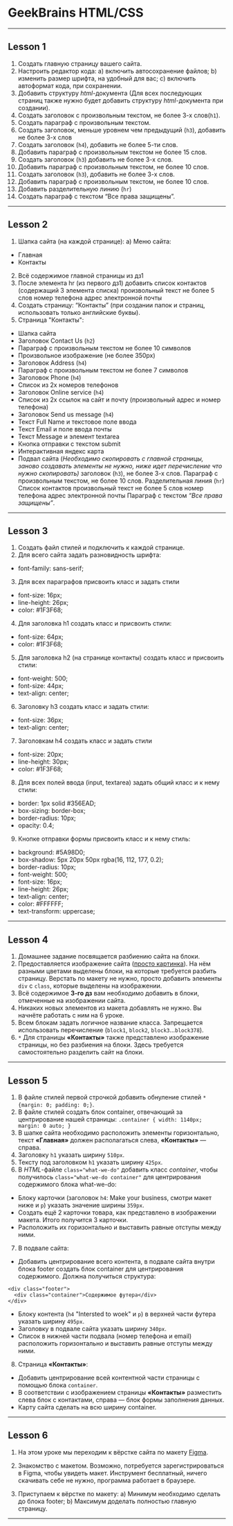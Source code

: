 # GeekBrains HTML/CSS
---
## Lesson 1
1. Создать главную страницу вашего сайта.
2. Настроить редактор кода:
a) включить автосохранение файлов;
b) изменить размер шрифта, на удобный для вас;
c) включить автоформат кода, при сохранении.
3. Добавить структуру *html*-документа (Для всех последующих страниц также нужно будет добавить структуру *html*-документа при создании).
4. Создать заголовок с произвольным текстом, не более 3-х слов(`h1`).
5. Создать параграф с произвольным текстом.
6. Создать заголовок, меньше уровнем чем предыдущий (`h3`), добавить не более 3-х слов
7. Создать заголовок (`h4`), добавить не более 5-ти слов.
8. Добавить параграф с произвольным текстом не более 15 слов.
9. Создать заголовок (`h3`) добавить не более 3-х слов.
10. Добавить параграф с произвольным текстом, не более 10 слов.
11. Создать заголовок (`h3`), добавить не более 3-х слов.
12. Добавить параграф с произвольным текстом, не более 10 слов.
13. Добавить разделительную линию (`hr`)
14. Создать параграф с текстом “Все права защищены”.
***
## Lesson 2
1. Шапка сайта (на каждой странице):
a) Меню сайта:
* Главная
* Контакты

2. Всё содержимое главной страницы из дз1
3. После элемента hr (из первого дз1) добавить список контактов (содержащий 3 элемента списка)
произвольный текст не более 5 слов
номер телефона
адрес электронной почты
4. Создать страницу: “Контакты” (при создании папок и страниц, использовать только английские буквы).
5. Страница "Контакты":
- Шапка сайта
- Заголовок Contact Us (`h2`)
- Параграф с произвольным текстом не более 10 символов
- Произвольное изображение (не более 350px)
- Заголовок Address (`h4`)
- Параграф с произвольным текстом не более 7 символов
- Заголовок Phone (`h4`)
- Список из 2х номеров телефонов
- Заголовок Online service (`h4`)
- Список из 2х ссылок на сайт и почту (произвольный адрес и номер телефона)
- Заголовок Send us message (`h4`)
- Текст Full Name и текстовое поле ввода
- Текст Email и поле ввода почты
- Текст Message и элемент textarea
- Кнопка отправки с текстом submit
- Интерактивная яндекс карта
- Подвал сайта (*Необходимо скопировать с главной страницы, заново создавать элементы не нужно, ниже идет перечисление что нужно скопировать)* заголовок (`h3`), не более 3-х слов. Параграф с произвольным текстом, не более 10 слов. Разделительная линия (`hr`) Список контактов произвольный текст не более 5 слов номер телефона адрес электронной почты Параграф с текстом *“Все права защищены”*.
***
## Lesson 3
1. Создать файл стилей и подключить к каждой странице.
2. Для всего сайта задать разновидность шрифта:
* font-family: sans-serif;

3. Для всех параграфов присвоить класс и задать стили
* font-size: 16px;
* line-height: 26px;
* color: #1F3F68;

4. Для заголовка h1 создать класс и присвоить стили:
* font-size: 64px;
* color: #1F3F68;

5. Для заголовка h2 (на странице контакты) создать класс и присвоить стили:
* font-weight: 500;
* font-size: 44px;
* text-align: center;

6. Заголовку h3 создать класс и задать стили:
* font-size: 36px;
* text-align: center;

7. Заголовкам h4 создать класс и задать стили
* font-size: 20px;
* line-height: 30px;
* color: #1F3F68;

8. Для всех полей ввода (input, textarea) задать общий класс и к нему стили:
* border: 1px solid #356EAD;
* box-sizing: border-box;
* border-radius: 10px;
* opacity: 0.4;

9. Кнопке отправки формы присвоить класс и к нему стиль:
* background: #5A98D0;
* box-shadow: 5px 20px 50px rgba(16, 112, 177, 0.2);
* border-radius: 10px;
* font-weight: 500;
* font-size: 16px;
* line-height: 26px;
* text-align: center;
* color: #FFFFFF;
* text-transform: uppercase;
* ***
## Lesson 4
1. Домашнее задание посвящается разбиению сайта на блоки.
2. Предоставляется изображение сайта ([просто картинка](https://www.figma.com/proto/4DoJjp5UUQzCQkJcoGXblW/html%2Fcss-(Copy)?node-id=1%3A966&scaling=min-zoom)). На нём разными цветами выделены блоки, на которые требуется разбить страницу. Верстать по макету не нужно, просто добавить элементы `div` c `class`, которые выделены на изображении.
3. Всё содержимое **3-го дз** вам необходимо добавить в блоки, отмеченные на изображении сайта. 
4. Никаких новых элементов из макета добавлять не нужно. Вы начнёте работать с ним на 6 уроке.
5. Всем блокам задать логичное название класса. Запрещается использовать перечисление (`block1`, `block2`, `block3`...`block378`).
6. `*` Для страницы **«Контакты»** также представлено изображение страницы, но без разбиения на блоки. Здесь требуется самостоятельно разделить сайт на блоки.
***
## Lesson 5
1. В файле стилей первой строчкой добавить обнуление стилей `* {margin: 0; padding: 0;}`.
2. В файле стилей создать блок container, отвечающий за центрирование нашей страницы: 
`.container { width: 1140px; margin: 0 auto; }`
3. В шапке сайта необходимо расположить элементы горизонтально, текст **«Главная»** должен располагаться слева, **«Контакты»** — справа. 
4. Заголовку `h1` указать ширину `510px`.
5. Тексту под заголовком `h1` указать ширину `425px`.
6. В *HTML*-файле `class="what-we-do"` добавить класс *container*, чтобы получилось `class="what-we-do container"` для центрирования содержимого блока what-we-do:
*  Блоку карточки (заголовок `h4`: Make your business, смотри макет ниже и `p`) указать значение ширины `359px`.
* Создать ещё 2 карточки товара, как представлено в изображении макета. Итого получится 3 карточки. 
* Расположить их горизонтально и выставить равные отступы между ними.
7. В подвале сайта:
* Добавить центрирование всего контента, в подвале сайта внутри блока footer создать блок container для центрирования содержимого. Должна получиться структура:
```
<div class="footer">
  <div class="container">Содержимое футера</div>
</div>
```
* Блоку контента (`h4` "Intersted to woek" и `p`) в верхней части футера указать ширину `495px`.
* Заголовку в подвале сайта указать ширину `340px`. 
* Список в нижней части подвала (номер телефона и email) расположить горизонтально и выставить равные отступы между ними.
8. Страница **«Контакты»**:
* Добавить центрирование всей контентной части страницы с помощью блока `container`.
* В соответствии с изображением страницы **«Контакты»** разместить слева блок с контактами, справа — блок формы заполнения данных.
* Карту сайта сделать на всю ширину container.
***
## Lesson 6
1. На этом уроке мы переходим к вёрстке сайта по макету [Figma](https://www.figma.com/file/AOKabCJEdEqr9ZZEaJ0IMS/html%2Fcss-(Copy)?node-id=1%3A811).

2. Знакомство с макетом.
Возможно, потребуется зарегистрироваться в Figma, чтобы увидеть макет. Инструмент бесплатный, ничего скачивать себе не нужно, программа работает в браузере.

3. Приступаем к вёрстке по макету:
a) Минимум необходимо сделать до блока footer;
b) Максимум доделать полностью главную страницу.
***